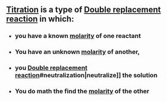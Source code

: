 ## [Titration](./../titration/) is a type of [Double replacement reaction](./../double-replacement-reaction/) in which:
- ### you have a known [molarity](./../molarity/) of one reactant
- ### You have an unknown [molarity](./../molarity/) of another,
- ### you [Double replacement reaction](./../double-replacement-reaction/)#neutralization|neutralize]] the solution
- ### You do math the find the [molarity](./../molarity/) of the other


